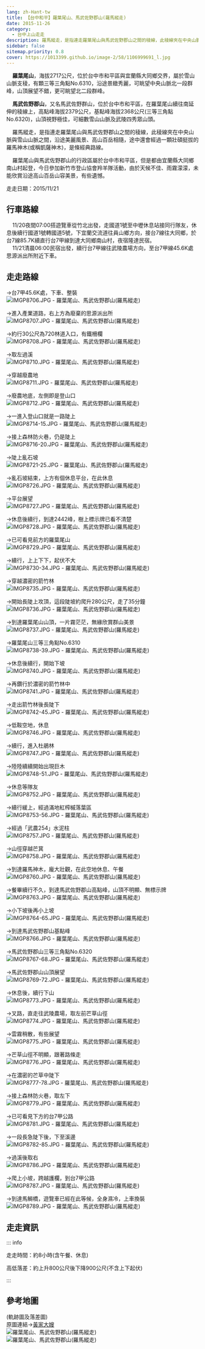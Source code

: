 ```yaml
---
lang: zh-Hant-tw
title: 【台中和平】羅葉尾山、馬武佐野郡山(羅馬縱走)
date: 2015-11-26
category: 
  - 台中上山走走
description: 羅馬縱走，是指連走羅葉尾山與馬武佐野郡山之間的稜線，此稜線夾在中央山脈與雪山山脈之間，沿途美麗風景、高山百岳相隨，途中還會經過一顆壯碩挺拔的羅馬神木(或稱凱薩神木)，是條經典路線。羅葉尾山與馬武佐野郡山的行政區屬於台中市和平區，但是都由宜蘭縣大同鄉南山村起登。
sidebar: false
sitemap.priority: 0.8
cover: https://1013399.github.io/image-2/58/1106999691_l.jpg
---
```


    **羅葉尾山**，海拔2717公尺，位於台中市和平區與宜蘭縣大同鄉交界，屬於雪山山脈支稜，有顆三等三角點No.6310，沿途景緻秀麗，可眺望中央山脈北一段群峰，山頂展望不錯，更可眺望北二段群峰。  

    **馬武佐野郡山**，又名馬武佐野群山，位於台中市和平區，在羅葉尾山續往南延伸的稜線上，高點峰海拔2379公尺，基點峰海拔2368公尺(三等三角點No.6320)，山頂視野極佳，可細數雪山山脈及武陵四秀眾山頭。  

<!-- more -->

    羅馬縱走，是指連走羅葉尾山與馬武佐野郡山之間的稜線，此稜線夾在中央山脈與雪山山脈之間，沿途美麗風景、高山百岳相隨，途中還會經過一顆壯碩挺拔的羅馬神木(或稱凱薩神木)，是條經典路線。  

    羅葉尾山與馬武佐野郡山的行政區屬於台中市和平區，但是都由宜蘭縣大同鄉南山村起登，今日參加新竹市登山協會羚羊隊活動，由於天候不佳、雨霧濛濛，未能欣賞沿途高山百岳山容美景，有些遺憾。

走走日期：2015/11/21

## 行車路線
    11/20夜間07:00搭遊覽車從竹北出發，走國道1號至中壢休息站接同行隊友，休息後續行國道1號轉國道5號，下宜蘭交流道往員山鄉方向，接台7線往大同鄉，於台7線85.7K續直行台7甲線到達大同鄉南山村，夜宿隆達民宿。  
    11/21清晨06:00民宿出發，續行台7甲線往武陵農場方向，至台7甲線45.6K處思源派出所附近下車。

## 走走路線
→台7甲45.6K處，下車、整裝  
![IMGP8706.JPG - 羅葉尾山、馬武佐野郡山(羅馬縱走)](https://1013399.github.io/image-2/58/1107001467_l.jpg)

→進入產業道路，右上方為廢棄的思源派出所  
![IMGP8707.JPG - 羅葉尾山、馬武佐野郡山(羅馬縱走)](https://1013399.github.io/image-2/58/1106998610_l.jpg)

→約行30公尺為720林道入口，有鐵柵欄  
![IMGP8708.JPG - 羅葉尾山、馬武佐野郡山(羅馬縱走)](https://1013399.github.io/image-2/58/1107001657_l.jpg)

→取左過溪  
![IMGP8710.JPG - 羅葉尾山、馬武佐野郡山(羅馬縱走)](https://1013399.github.io/image-2/58/1106997298_l.jpg)

→穿越廢農地  
![IMGP8711.JPG - 羅葉尾山、馬武佐野郡山(羅馬縱走)](https://1013399.github.io/image-2/58/1106999279_l.jpg)

→廢農地底，左側即是登山口  
![IMGP8712.JPG - 羅葉尾山、馬武佐野郡山(羅馬縱走)](https://1013399.github.io/image-2/58/1106997908_l.jpg)

→一進入登山口就是一路陡上  
![IMGP8714-15.JPG - 羅葉尾山、馬武佐野郡山(羅馬縱走)](https://1013399.github.io/image-2/58/1106999072_l.jpg)

→接上森林防火巷，仍是陡上  
![IMGP8716-20.JPG - 羅葉尾山、馬武佐野郡山(羅馬縱走)](https://1013399.github.io/image-2/58/1107002070_l.jpg)

→陡上亂石坡  
![IMGP8721-25.JPG - 羅葉尾山、馬武佐野郡山(羅馬縱走)](https://1013399.github.io/image-2/58/1107001752_l.jpg)

→亂石坡結束，上方有個休息平台，在此休息  
![IMGP8726.JPG - 羅葉尾山、馬武佐野郡山(羅馬縱走)](https://1013399.github.io/image-2/58/1106997231_l.jpg)

→平台展望  
![IMGP8727.JPG - 羅葉尾山、馬武佐野郡山(羅馬縱走)](https://1013399.github.io/image-2/58/1106999284_l.jpg)

→休息後續行，到達2442峰，樹上標示牌已看不清楚  
![IMGP8728.JPG - 羅葉尾山、馬武佐野郡山(羅馬縱走)](https://1013399.github.io/image-2/58/1106998612_l.jpg)

→已可看見前方的羅葉尾山  
![IMGP8729.JPG - 羅葉尾山、馬武佐野郡山(羅馬縱走)](https://1013399.github.io/image-2/58/1107001659_l.jpg)

→續行，上上下下，起伏不大  
![IMGP8730-34.JPG - 羅葉尾山、馬武佐野郡山(羅馬縱走)](https://1013399.github.io/image-2/58/1107000693_l.jpg)

→穿越濃密的箭竹林  
![IMGP8735.JPG - 羅葉尾山、馬武佐野郡山(羅馬縱走)](https://1013399.github.io/image-2/58/1106999997_l.jpg)

→開始長陡上攻頂，這段陡坡約爬升280公尺，走了35分鐘  
![IMGP8736.JPG - 羅葉尾山、馬武佐野郡山(羅馬縱走)](https://1013399.github.io/image-2/58/1106999867_l.jpg)

→到達羅葉尾山山頂，一片霧茫茫，無緣欣賞群山美景  
![IMGP8737.JPG - 羅葉尾山、馬武佐野郡山(羅馬縱走)](https://1013399.github.io/image-2/58/1107001844_l.jpg)

→羅葉尾山三等三角點No.6310  
![IMGP8738-39.JPG - 羅葉尾山、馬武佐野郡山(羅馬縱走)](https://1013399.github.io/image-2/58/1106998485_l.jpg)

→休息後續行，開始下坡  
![IMGP8740.JPG - 羅葉尾山、馬武佐野郡山(羅馬縱走)](https://1013399.github.io/image-2/58/1107002072_l.jpg)

→再鑽行於濃密的箭竹林中  
![IMGP8741.JPG - 羅葉尾山、馬武佐野郡山(羅馬縱走)](https://1013399.github.io/image-2/58/1107000981_l.jpg)

→走出箭竹林後長陡下  
![IMGP8742-45.JPG - 羅葉尾山、馬武佐野郡山(羅馬縱走)](https://1013399.github.io/image-2/58/1107001192_l.jpg)

→低鞍空地，休息  
![IMGP8746.JPG - 羅葉尾山、馬武佐野郡山(羅馬縱走)](https://1013399.github.io/image-2/58/1107000784_l.jpg)

→續行，進入杜鵑林  
![IMGP8747.JPG - 羅葉尾山、馬武佐野郡山(羅馬縱走)](https://1013399.github.io/image-2/58/1106999999_l.jpg)

→陸陸續續開始出現巨木  
![IMGP8748-51.JPG - 羅葉尾山、馬武佐野郡山(羅馬縱走)](https://1013399.github.io/image-2/58/1107001846_l.jpg)

→休息等隊友  
![IMGP8752.JPG - 羅葉尾山、馬武佐野郡山(羅馬縱走)](https://1013399.github.io/image-2/58/1106998488_l.jpg)

→續行緩上，經過滿地紅榨槭落葉區  
![IMGP8753-56.JPG - 羅葉尾山、馬武佐野郡山(羅馬縱走)](https://1013399.github.io/image-2/58/1107002076_l.jpg)

→經過「武農254」水泥柱  
![IMGP8757.JPG - 羅葉尾山、馬武佐野郡山(羅馬縱走)](https://1013399.github.io/image-2/58/1107002078_l.jpg)

→山徑穿越芒萁  
![IMGP8758.JPG - 羅葉尾山、馬武佐野郡山(羅馬縱走)](https://1013399.github.io/image-2/58/1106999080_l.jpg)

→到達羅馬神木，龐大壯觀，在此空地休息、午餐  
![IMGP8760.JPG - 羅葉尾山、馬武佐野郡山(羅馬縱走)](https://1013399.github.io/image-2/58/1107001962_l.jpg)

→餐畢續行不久，到達馬武佐野郡山高點峰，山頂不明顯、無標示牌  
![IMGP8763.JPG - 羅葉尾山、馬武佐野郡山(羅馬縱走)](https://1013399.github.io/image-2/58/1106999287_l.jpg)

→小下坡後再小上坡  
![IMGP8764-65.JPG - 羅葉尾山、馬武佐野郡山(羅馬縱走)](https://1013399.github.io/image-2/58/1107001849_l.jpg)

→到達馬武佐野郡山基點峰  
![IMGP8766.JPG - 羅葉尾山、馬武佐野郡山(羅馬縱走)](https://1013399.github.io/image-2/58/1107000004_l.jpg)

→馬武佐野郡山三等三角點No.6320  
![IMGP8767-68.JPG - 羅葉尾山、馬武佐野郡山(羅馬縱走)](https://1013399.github.io/image-2/58/1107000005_l.jpg)

→馬武佐野郡山山頂展望  
![IMGP8769-72.JPG - 羅葉尾山、馬武佐野郡山(羅馬縱走)](https://1013399.github.io/image-2/58/1106998493_l.jpg)

→休息後，續行下山  
![IMGP8773.JPG - 羅葉尾山、馬武佐野郡山(羅馬縱走)](https://1013399.github.io/image-2/58/1106999290_l.jpg)

→叉路，直走往武陵農場，取左前芒草山徑  
![IMGP8774.JPG - 羅葉尾山、馬武佐野郡山(羅馬縱走)](https://1013399.github.io/image-2/58/1107000372_l.jpg)

→雲霧稍散，有些展望  
![IMGP8775.JPG - 羅葉尾山、馬武佐野郡山(羅馬縱走)](https://1013399.github.io/image-2/58/1107000702_l.jpg)

→芒草山徑不明顯，跟著路條走  
![IMGP8776.JPG - 羅葉尾山、馬武佐野郡山(羅馬縱走)](https://1013399.github.io/image-2/58/1106999183_l.jpg)

→在濃密的芒草中陡下  
![IMGP8777-78.JPG - 羅葉尾山、馬武佐野郡山(羅馬縱走)](https://1013399.github.io/image-2/58/1107000010_l.jpg)

→接上森林防火巷，取左下  
![IMGP8779.JPG - 羅葉尾山、馬武佐野郡山(羅馬縱走)](https://1013399.github.io/image-2/58/1106999690_l.jpg)

→已可看見下方的台7甲公路  
![IMGP8781.JPG - 羅葉尾山、馬武佐野郡山(羅馬縱走)](https://1013399.github.io/image-2/58/1106999691_l.jpg)

→一段長急陡下後，下至溪邊  
![IMGP8782-85.JPG - 羅葉尾山、馬武佐野郡山(羅馬縱走)](https://1013399.github.io/image-2/58/1107000011_l.jpg)

→過溪後取右  
![IMGP8786.JPG - 羅葉尾山、馬武佐野郡山(羅馬縱走)](https://1013399.github.io/image-2/58/1107000987_l.jpg)

→爬上小坡，跨越護欄，到台7甲公路  
![IMGP8787.JPG - 羅葉尾山、馬武佐野郡山(羅馬縱走)](https://1013399.github.io/image-2/58/1107001967_l.jpg)

→到達馬鰣橋，遊覽車已經在此等候，全身濕冷，上車換裝  
![IMGP8789.JPG - 羅葉尾山、馬武佐野郡山(羅馬縱走)](https://1013399.github.io/image-2/58/1107002343_l.jpg)


## 走走資訊
::: info

走走時間：約8小時(含午餐、休息)

高低落差：約上升800公尺後下降900公尺(不含上下起伏)

:::

## 參考地圖
(軌跡圖及落差圖)  
原圖連結→[黃家大嫂](http://lin6151.pixnet.net/blog/post/416809081)  
![羅葉尾山、馬武佐野郡山(羅馬縱走)](https://1013399.github.io/image-2/58/1107001560_l.jpg)  
![羅葉尾山、馬武佐野郡山(羅馬縱走)](https://1013399.github.io/image-2/58/1106998497_l.jpg)